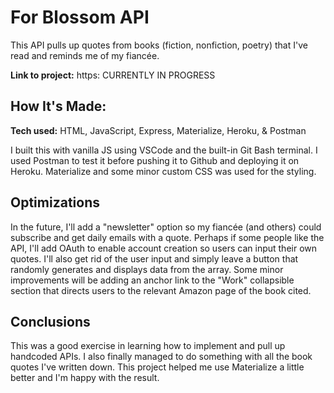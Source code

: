 # For Blossom API
This API pulls up quotes from books (fiction, nonfiction, poetry) that I've read and reminds me of my fiancée.

**Link to project:** https: CURRENTLY IN PROGRESS

## How It's Made:

**Tech used:** HTML, JavaScript, Express, Materialize, Heroku, & Postman

I built this with vanilla JS using VSCode and the built-in Git Bash terminal. I used Postman to test it before pushing it to Github and deploying it on Heroku. Materialize and some minor custom CSS was used for the styling.

## Optimizations

In the future, I'll add a "newsletter" option so my fiancée (and others) could subscribe and get daily emails with a quote. Perhaps if some people like the API, I'll add OAuth to enable account creation so users can input their own quotes. I'll also get rid of the user input and simply leave a button that randomly generates and displays data from the array. Some minor improvements will be adding an anchor link to the "Work" collapsible section that directs users to the relevant Amazon page of the book cited.

## Conclusions

This was a good exercise in learning how to implement and pull up handcoded APIs. I also finally managed to do something with all the book quotes I've written down. This project helped me use Materialize a little better and I'm happy with the result.